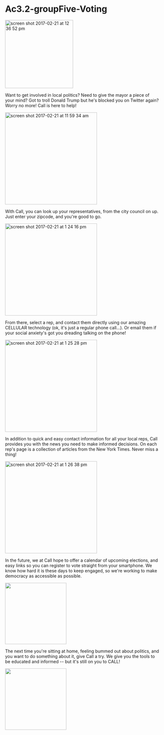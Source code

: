 # Ac3.2-groupFive-Voting

<img width="222" alt="screen shot 2017-02-21 at 12 36 52 pm" src="https://cloud.githubusercontent.com/assets/19174201/23176945/1e7af97c-f833-11e6-9ffc-9851d428356b.png">

Want to get involved in local politics? 
Need to give the mayor a piece of your mind? 
Got to troll Donald Trump but he's blocked you on Twitter again? 
Worry no more! Call is here to help!

<img width="300" alt="screen shot 2017-02-21 at 11 59 34 am" src="https://cloud.githubusercontent.com/assets/19174201/23176969/36c4c94a-f833-11e6-9d70-0fef3c982b7b.png">

With Call, you can look up your representatives, from the city council on up. 
Just enter your zipcode, and you're good to go. 

<img width="300" alt="screen shot 2017-02-21 at 1 24 16 pm" src="https://cloud.githubusercontent.com/assets/19174201/23178747/935d39e8-f839-11e6-8922-4ca6fd275d03.png">

From there, select a rep, and contact them directly using our amazing CELLULAR technology (ok, it's just a regular phone call...). 
Or email them if your social anxiety's got you dreading talking on the phone!

<img width="300" alt="screen shot 2017-02-21 at 1 25 28 pm" src="https://cloud.githubusercontent.com/assets/19174201/23178724/83190a76-f839-11e6-8e31-31f69c9a9a4b.png">

In addition to quick and easy contact information for all your local reps, Call provides you with the news you need to make informed decisions. 
On each rep's page is a collection of articles from the New York Times. Never miss a thing!

<img width="300" alt="screen shot 2017-02-21 at 1 26 38 pm" src="https://cloud.githubusercontent.com/assets/19174201/23178734/8a88cac6-f839-11e6-84ef-18f120bd8d0d.png">

In the future, we at Call hope to offer a calendar of upcoming elections, and easy links so you can register to vote straight from your smartphone. 
We know how hard it is these days to keep engaged, so we're working to make democracy as accessible as possible.

<img width = "200" src = "https://cloud.githubusercontent.com/assets/19174201/23178864/f46677b8-f839-11e6-8c58-b522c3739cfe.png">

The next time you're sitting at home, feeling bummed out about politics, and you want to do something about it, give Call a try. 
We give you the tools to be educated and informed -- but it's still on you to CALL! 

<img width = "200" src = "https://cloud.githubusercontent.com/assets/19174201/23178935/3341c172-f83a-11e6-8738-6b6f856e6b75.png">
